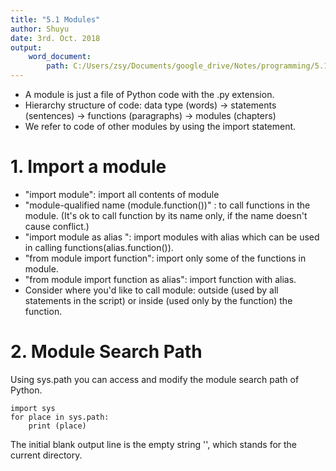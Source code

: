 ```yaml
---
title: "5.1 Modules"
author: Shuyu
date: 3rd. Oct. 2018
output:
    word_document:
        path: C:/Users/zsy/Documents/google_drive/Notes/programming/5.1 Modules.docx
---
```

* A module is just a file of Python code with the .py extension.
* Hierarchy structure of code: data type (words) $\rightarrow$ statements (sentences) $\rightarrow$ functions (paragraphs) $\rightarrow$ modules (chapters)
* We refer to code of other modules by using the import statement.

# 1. Import a module

* "import module": import all contents of module
* "module-qualified name (module.function())" : to call functions in the module. (It's ok to call function by its name only, if the name doesn't cause conflict.) 
* "import module as alias ": import modules with alias which can be used in calling functions(alias.function()).
* "from module import function": import only some of the functions in module.
* "from module import function as alias": import function with alias.
* Consider where you'd like to call module: outside (used by all statements in the script) or inside (used only by the function) the function.

# 2. Module Search Path
Using sys.path you can access and modify the module search path of Python.

```	
import sys
for place in sys.path:
	print (place)
```	

The initial blank output line is the empty string '', which stands for the current directory.
